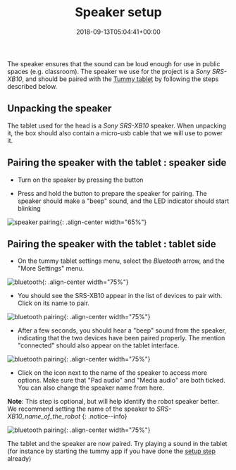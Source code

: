 ﻿---
title: "Speaker setup"
permalink: /speaker_setup/
excerpt: "How to quickly setup the speaker for use in the Indigenous Language Robots project."
date: 2018-09-13T05:04:41+00:00

toc: true
toc_icon: "clipboard-list"
toc_label: "Steps"
toc_sticky: true
---


The speaker ensures that the sound can be loud enough for use in public spaces (e.g. classroom). The speaker we use for the project is a *Sony SRS-XB10*, and should be paired with the [Tummy tablet](/ILR/tummy_setup) by following the steps described below.

## Unpacking the speaker

The tablet used for the head is a *Sony SRS-XB10* speaker. When unpacking it, the box should also contain a micro-usb cable that we will use to power it.

## Pairing the speaker with the tablet : speaker side
 
- Turn on the speaker by pressing the <i class="fas fa-power-off"></i> button

- Press and hold the <i class="fas fa-power-off"></i> button to prepare the speaker for pairing. The speaker should make a "beep" sound, and the LED indicator should start blinking
 
![speaker pairing](/ILR/assets/speaker/speaker.png){: .align-center width="65%"}

## Pairing the speaker with the tablet : tablet side

- On the tummy tablet settings menu, select the *Bluetooth* arrow, and the "More Settings" menu.

![bluetooth](/ILR/assets/tummy/1.png){: .align-center width="75%"}

- You should see the SRS-XB10 appear in the list of devices to pair with. Click on its name to pair.

![bluetooth pairing](/ILR/assets/tummy/2.png){: .align-center width="75%"}

- After a few seconds, you should hear a "beep" sound from the speaker, indicating that the two devices have been paired properly. The mention "connected" should also appear on the tablet interface. 

![bluetooth pairing](/ILR/assets/tummy/4.png){: .align-center width="75%"}

- Click on the <i class="fas fa-cog"></i> icon next to the name of the speaker to access more options. Make sure that "Pad audio" and "Media audio" are both ticked. You can also change the speaker name from here.

**Note**: This step is optional, but will help identify the robot speaker better. We recommend setting the name of the speaker to *SRS-XB10_name_of_the_robot*
{: .notice--info}

![bluetooth pairing](/ILR/assets/tummy/6.png){: .align-center width="75%"}


The tablet and the speaker are now paired. Try playing a sound in the tablet (for instance by starting the tummy app if you have done the [setup step](/ILR/tummy_setup) already)


